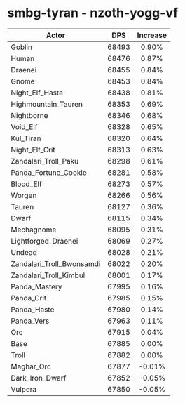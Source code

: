 # smbg-tyran - nzoth-yogg-vf
| Actor | DPS | Increase |
|---|:---:|:---:|
|Goblin|68493|0.90%|
|Human|68476|0.87%|
|Draenei|68455|0.84%|
|Gnome|68453|0.84%|
|Night_Elf_Haste|68438|0.81%|
|Highmountain_Tauren|68353|0.69%|
|Nightborne|68346|0.68%|
|Void_Elf|68328|0.65%|
|Kul_Tiran|68320|0.64%|
|Night_Elf_Crit|68313|0.63%|
|Zandalari_Troll_Paku|68298|0.61%|
|Panda_Fortune_Cookie|68281|0.58%|
|Blood_Elf|68273|0.57%|
|Worgen|68266|0.56%|
|Tauren|68127|0.36%|
|Dwarf|68115|0.34%|
|Mechagnome|68095|0.31%|
|Lightforged_Draenei|68069|0.27%|
|Undead|68028|0.21%|
|Zandalari_Troll_Bwonsamdi|68022|0.20%|
|Zandalari_Troll_Kimbul|68001|0.17%|
|Panda_Mastery|67995|0.16%|
|Panda_Crit|67985|0.15%|
|Panda_Haste|67980|0.14%|
|Panda_Vers|67963|0.11%|
|Orc|67915|0.04%|
|Base|67885|0.00%|
|Troll|67882|0.00%|
|Maghar_Orc|67877|-0.01%|
|Dark_Iron_Dwarf|67852|-0.05%|
|Vulpera|67850|-0.05%|
